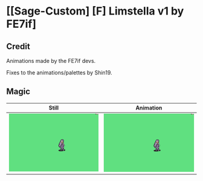 # [\[Sage-Custom\] \[F\] Limstella v1 by FE7if]

## Credit

Animations made by the FE7if devs.

Fixes to the animations/palettes by Shin19.

## Magic

| Still | Animation |
| :---: | :-------: |
| ![Magic still](./Magic_000.png) | ![Magic animation](./Magic.gif) |
